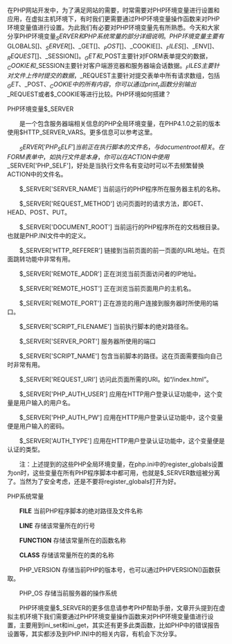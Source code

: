  在PHP网站开发中，为了满足网站的需要，时常需要对PHP环境变量进行设置和应用，在虚拟主机环境下，有时我们更需要通过PHP环境变量操作函数来对PHP环境变量值进行设置。为此我们有必要对PHP环境变量先有所熟悉。今天和大家分享PHP环境变量$_SERVER和PHP系统常量的部分详细说明。
　　PHP环境变量主要有$GLOBALS[]、$_SERVER[]、$_GET[]、$_POST[]、$_COOKIE[]、$_FILES[]、$_ENV[]、$_REQUEST[]、$_SESSION[]。$_GET和$_POST主要针对FORM表单提交的数据，$_COOKIE和$_SESSION主要针对客户端游览器和服务器端会话数据。$_FILES主要针对文件上传时提交的数据，$_REQUEST主要针对提交表单中所有请求数组，包括$_GET、$_POST、$_COOKIE中的所有内容，你可以通过print_r函数分别输出$_REQUEST或者$_COOKIE等进行比较。PHP环境如何搭建？

PHP环境变量$_SERVER

　　是一个包含服务器端相关信息的PHP全局环境变量，在PHP4.1.0之前的版本使用$HTTP_SERVER_VARS。更多信息可以参考这里。

　　$_SERVER['PHP_SELF'] 当前正在执行脚本的文件名，与 document root相关。在FORM表单中，如执行文件是本身，你可以在ACTION中使用$_SERVER['PHP_SELF']，好处是当执行文件名有变动时可以不去频繁替换ACTION中的文件名。

　　$_SERVER['SERVER_NAME'] 当前运行的PHP程序所在服务器主机的名称。

　　$_SERVER['REQUEST_METHOD'] 访问页面时的请求方法，即GET、HEAD、POST、PUT。

　　$_SERVER['DOCUMENT_ROOT'] 当前运行的PHP程序所在的文档根目录。也就是PHP.INI文件中的定义。

　　$_SERVER['HTTP_REFERER'] 链接到当前页面的前一页面的URL地址。在页面跳转功能中非常有用。

　　$_SERVER['REMOTE_ADDR'] 正在浏览当前页面访问者的IP地址。

　　$_SERVER['REMOTE_HOST'] 正在浏览当前页面用户的主机名。

　　$_SERVER['REMOTE_PORT'] 正在游览的用户连接到服务器时所使用的端口。

　　$_SERVER['SCRIPT_FILENAME'] 当前执行脚本的绝对路径名。

　　$_SERVER['SERVER_PORT'] 服务器所使用的端口

　　$_SERVER['SCRIPT_NAME'] 包含当前脚本的路径。这在页面需要指向自己时非常有用。

　　$_SERVER['REQUEST_URI'] 访问此页面所需的URI。如“/index.html”。

　　$_SERVER['PHP_AUTH_USER'] 应用在HTTP用户登录认证功能中，这个变量是用户输入的用户名。

　　$_SERVER['PHP_AUTH_PW'] 应用在HTTP用户登录认证功能中，这个变量便是用户输入的密码。

　　$_SERVER['AUTH_TYPE'] 应用在HTTP用户登录认证功能中，这个变量便是认证的类型。

　　注：上述提到的这些PHP全局环境变量，在php.ini中的register_globals设置为on时，这些变量在所有PHP程序脚本中都可用，也就是$_SERVER数组被分离了。当然为了安全考虑，还是不要将register_globals打开为好。

PHP系统常量

　　__FILE__ 当前PHP程序脚本的绝对路径及文件名称

　　__LINE__ 存储该常量所在的行号

　　__FUNCTION__ 存储该常量所在的函数名称

　　__CLASS__ 存储该常量所在的类的名称

　　PHP_VERSION 存储当前PHP的版本号，也可以通过PHPVERSION()函数获取。

　　PHP_OS 存储当前服务器的操作系统

　　PHP环境变量$_SERVER的更多信息请参考PHP帮助手册，文章开头提到在虚拟主机环境下我们需要通过PHP环境变量操作函数来对PHP环境变量值进行设置，主要用到ini_set和ini_get，其实还有更多此类函数，比如PHP中的错误报告设置等，其实都涉及到PHP.INI中的相关内容，有机会下次分享。
